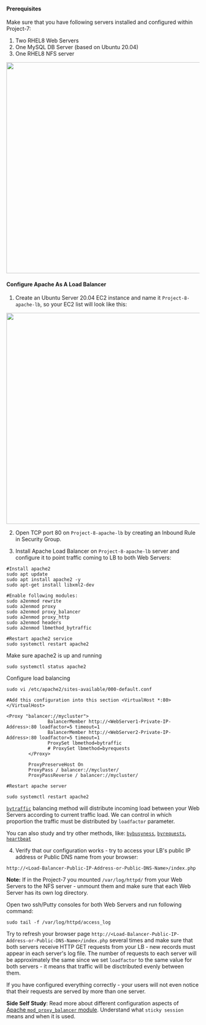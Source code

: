 #### Prerequisites

Make sure that you have following servers installed and configured within Project-7:
1. Two RHEL8 Web Servers
2. One MySQL DB Server (based on Ubuntu 20.04)
3. One RHEL8 NFS server

<img src="https://darey-io-nonprod-pbl-projects.s3.eu-west-2.amazonaws.com/project8/prerequisites-project8.png" width="936px" height="550px">

#### Configure Apache As A Load Balancer

1. Create an Ubuntu Server 20.04 EC2 instance and name it `Project-8-apache-lb`, so your EC2 list will look like this:

<img src="https://darey-io-nonprod-pbl-projects.s3.eu-west-2.amazonaws.com/project8/project8_ec2.png" width="936px" height="550px">

2. Open TCP port 80 on `Project-8-apache-lb` by creating an Inbound Rule in Security Group.

3. Install Apache Load Balancer on `Project-8-apache-lb` server and configure it to point traffic coming to LB to both Web Servers:

```
#Install apache2
sudo apt update
sudo apt install apache2 -y
sudo apt-get install libxml2-dev

#Enable following modules:
sudo a2enmod rewrite
sudo a2enmod proxy
sudo a2enmod proxy_balancer
sudo a2enmod proxy_http
sudo a2enmod headers
sudo a2enmod lbmethod_bytraffic

#Restart apache2 service
sudo systemctl restart apache2
```

Make sure apache2 is up and running

```
sudo systemctl status apache2
```

Configure load balancing

```
sudo vi /etc/apache2/sites-available/000-default.conf

#Add this configuration into this section <VirtualHost *:80>  </VirtualHost>

<Proxy "balancer://mycluster">
               BalancerMember http://<WebServer1-Private-IP-Address>:80 loadfactor=5 timeout=1
               BalancerMember http://<WebServer2-Private-IP-Address>:80 loadfactor=5 timeout=1
               ProxySet lbmethod=bytraffic
               # ProxySet lbmethod=byrequests
        </Proxy>

        ProxyPreserveHost On
        ProxyPass / balancer://mycluster/
        ProxyPassReverse / balancer://mycluster/

#Restart apache server

sudo systemctl restart apache2
```

[`bytraffic`](https://httpd.apache.org/docs/2.4/mod/mod_lbmethod_bytraffic.html) balancing method will distribute incoming load between your Web Servers according to current traffic load. We can control in which proportion the traffic must be distributed by `loadfactor` parameter.

You can also study and try other methods, like: [`bybusyness`](https://httpd.apache.org/docs/2.4/mod/mod_lbmethod_bybusyness.html), [`byrequests`](https://httpd.apache.org/docs/2.4/mod/mod_lbmethod_byrequests.html), [`heartbeat`](https://httpd.apache.org/docs/2.4/mod/mod_lbmethod_heartbeat.html)


4. Verify that our configuration works - try to access your LB's public IP address or Public DNS name from your browser:

```
http://<Load-Balancer-Public-IP-Address-or-Public-DNS-Name>/index.php
```

**Note:** If in the Project-7 you mounted `/var/log/httpd/` from your Web Servers to the NFS server - unmount them and make sure that each Web Server has its own log directory.

Open two ssh/Putty consoles for both Web Servers and run following command:

```
sudo tail -f /var/log/httpd/access_log
```

Try to refresh your browser page `http://<Load-Balancer-Public-IP-Address-or-Public-DNS-Name>/index.php` several times and make sure that both servers receive HTTP GET requests from your LB - new records must appear in each server's log file. The number of requests to each server will be approximately the same since we set `loadfactor` to the same value for both servers - it means that traffic will be disctributed evenly between them.

If you have configured everything correctly - your users will not even notice that their requests are served by more than one server.

**Side Self Study**:
Read more about different configuration aspects of [Apache `mod_proxy_balancer` module](https://httpd.apache.org/docs/2.4/mod/mod_proxy_balancer.html). Understand what `sticky session` means and when it is used.
